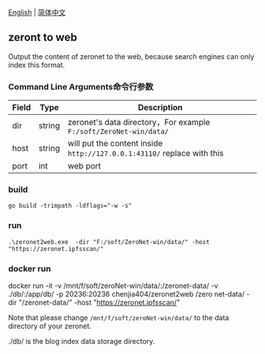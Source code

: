 [English](./README.md) | [简体中文](./README.zh-CN.md)
## zeront to web

Output the content of zeronet to the web, because search engines can only index this format.


### Command Line Arguments命令行参数
| Field     | Type             | Description                                                                          |
|-----------|-------------|------------------------------------------------------------------------|
| dir         | string          | zeronet's data directory，For example `F:/soft/ZeroNet-win/data/` |
| host         | string          | will put the content inside `http://127.0.0.1:43110/` replace with this|
| port         | int          | web port|

### build

` go build -trimpath -ldflags="-w -s" `


### run
```
.\zeronet2web.exe  -dir "F:/soft/ZeroNet-win/data/" -host "https://zeronet.ipfsscan/"
```

### docker run

docker run -it  -v /mnt/f/soft/zeroNet-win/data/:/zeronet-data/ -v ./db/:/app/db/ -p 20236:20236  chenjia404/zeronet2web /zero
net-data/ -dir "/zeronet-data/"  -host "https://zeronet.ipfsscan/"

Note that please change `/mnt/f/soft/zeroNet-win/data/` to the data directory of your zeronet.

./db/ is the blog index data storage directory.